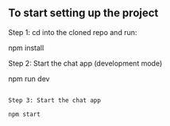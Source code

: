 
## To start setting up the project



Step 1: cd into the cloned repo and run:

npm install


Step 2: Start the chat app (development mode)

npm run dev
```

Step 3: Start the chat app

npm start
